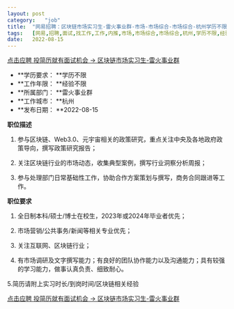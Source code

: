 ```yaml
---
layout:	post
category:	"job"
title:	"网易招聘：区块链市场实习生-雷火事业群-市场-市场综合-市场综合-杭州学历不限经验不限"
tags:	[网易,招聘,面试,找工作,工作,内推,市场,市场综合,市场综合,杭州,学历不限,经验不限]
date:	2022-08-15
---
```


[点击应聘 投简历就有面试机会 -> 区块链市场实习生-雷火事业群](http://mobile.bole.netease.com/bole/boleDetail?id=41252&employeeId=346f03c3cda5f04c&key=all)



- **学历要求： **学历不限
- **工作年限： **经验不限
- **所属部门： **雷火事业群
- **工作城市： **杭州
- **发布日期： **2022-08-15



**职位描述**
1. 参与区块链、Web3.0、元宇宙相关的政策研究，重点关注中央及各地政府政策导向，撰写政策研究报告；

2. 关注区块链行业的市场动态，收集典型案例，撰写行业洞察分析周报；

3. 参与处理部门日常基础性工作，协助合作方案策划与撰写，商务合同跟进等工作。





**职位要求**
1. 全日制本科/硕士/博士在校生，2023年或2024年毕业者优先；

2. 市场营销/公共事务/新闻等相关专业优先；

3. 关注互联网、区块链行业；

4. 有市场调研及文字撰写能力；有良好的团队协作能力以及沟通能力；具有较强的学习能力，做事认真负责、细致耐心。

5.简历请附上实习时长/到岗时间/区块链相关经验



[点击应聘 投简历就有面试机会 -> 区块链市场实习生-雷火事业群](http://mobile.bole.netease.com/bole/boleDetail?id=41252&employeeId=346f03c3cda5f04c&key=all)